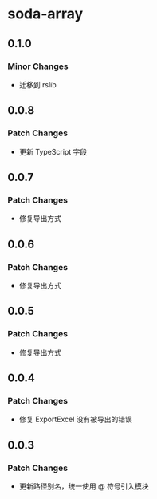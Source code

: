 # soda-array

## 0.1.0

### Minor Changes

- 迁移到 rslib

## 0.0.8

### Patch Changes

- 更新 TypeScript 字段

## 0.0.7

### Patch Changes

- 修复导出方式

## 0.0.6

### Patch Changes

- 修复导出方式

## 0.0.5

### Patch Changes

- 修复导出方式

## 0.0.4

### Patch Changes

- 修复 ExportExcel 没有被导出的错误

## 0.0.3

### Patch Changes

- 更新路径别名，统一使用 @ 符号引入模块
